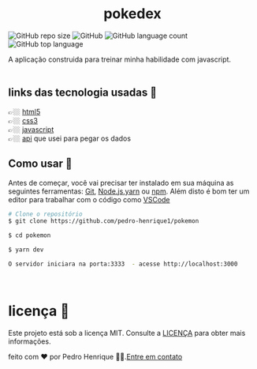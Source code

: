 <h1 align = "center">pokedex</h1>

![GitHub repo size](https://img.shields.io/github/repo-size/pedro-henrique1/pokemon)
![GitHub](https://img.shields.io/github/license/pedro-henrique1/pokemon)
![GitHub language count](https://img.shields.io/github/languages/count/pedro-henrique1/pokemon)
![GitHub top language](https://img.shields.io/github/languages/top/pedro-henrique1/pokemon)

<p>A aplicação construida para treinar minha habilidade com javascript.
<br>
<br>

## links das tecnologia usadas 🔗

👉🏼 [html5](https://developer.mozilla.org/pt-BR/docs/Web/HTML)<br>
👉🏼 [css3](https://developer.mozilla.org/pt-br/docs/web/css)<br>
👉🏼 [javascript](https://developer.mozilla.org/pt-BR/docs/Web/JavaScript/About_JavaScript)
<br>
👉🏼 [api](https://pokeapi.co/) que usei para pegar os dados

## Como usar 🎉

Antes de começar, você vai precisar ter instalado em sua máquina as seguintes ferramentas:
[Git](https://git-scm.com), [Node.js](https://nodejs.org/en/),[yarn](https://yarnpkg.com/) ou [npm](https://www.npmjs.com/).
Além disto é bom ter um editor para trabalhar com o código como [VSCode](https://code.visualstudio.com/)

```bash
# Clone o repositório
$ git clone https://github.com/pedro-henrique1/pokemon

$ cd pokemon

$ yarn dev

O servidor iniciara na porta:3333  - acesse http://localhost:3000

```

<br>

# licença 📝

Este projeto está sob a licença MIT. Consulte a [LICENÇA](/LICENSE) para obter mais informações.

feito com ❤️ por Pedro Henrique 👏🏼.[Entre em contato](https://www.linkedin.com/in/pedro-henrique-silva-rodrigues-0544ab199/)
